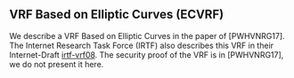 ## VRF Based on Elliptic Curves (ECVRF)
We describe a VRF Based on Elliptic Curves in the paper of  [PWHVNRG17]. The Internet Research Task Force (IRTF) also describes this VRF in their Internet-Draft [irtf-vrf08](https://datatracker.ietf.org/doc/html/draft-irtf-cfrg-vrf-08). The security proof of the VRF is in [PWHVNRG17], we do not present it here.
